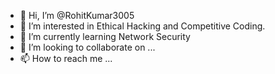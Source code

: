 - 👋 Hi, I’m @RohitKumar3005
- 👀 I’m interested in Ethical Hacking and Competitive Coding.
- 🌱 I’m currently learning Network Security
- 💞️ I’m looking to collaborate on ...
- 📫 How to reach me ...

<!---
RohitKumar3005/RohitKumar3005 is a ✨ special ✨ repository because its `README.md` (this file) appears on your GitHub profile.
You can click the Preview link to take a look at your changes.
--->
